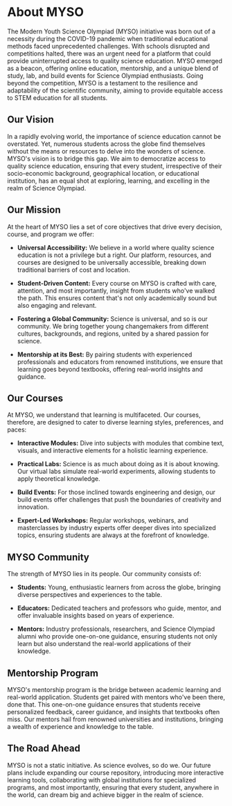 
# About MYSO

The Modern Youth Science Olympiad (MYSO) initiative was born out of a necessity during the COVID-19 pandemic when traditional educational methods faced unprecedented challenges. With schools disrupted and competitions halted, there was an urgent need for a platform that could provide uninterrupted access to quality science education. MYSO emerged as a beacon, offering online education, mentorship, and a unique blend of study, lab, and build events for Science Olympiad enthusiasts. Going beyond the competition, MYSO is a testament to the resilience and adaptability of the scientific community, aiming to provide equitable access to STEM education for all students.

## Our Vision

In a rapidly evolving world, the importance of science education cannot be overstated. Yet, numerous students across the globe find themselves without the means or resources to delve into the wonders of science. MYSO's vision is to bridge this gap. We aim to democratize access to quality science education, ensuring that every student, irrespective of their socio-economic background, geographical location, or educational institution, has an equal shot at exploring, learning, and excelling in the realm of Science Olympiad.

## Our Mission

At the heart of MYSO lies a set of core objectives that drive every decision, course, and program we offer:

- **Universal Accessibility:** We believe in a world where quality science education is not a privilege but a right. Our platform, resources, and courses are designed to be universally accessible, breaking down traditional barriers of cost and location.
  
- **Student-Driven Content:** Every course on MYSO is crafted with care, attention, and most importantly, insight from students who've walked the path. This ensures content that's not only academically sound but also engaging and relevant.
  
- **Fostering a Global Community:** Science is universal, and so is our community. We bring together young changemakers from different cultures, backgrounds, and regions, united by a shared passion for science.
  
- **Mentorship at its Best:** By pairing students with experienced professionals and educators from renowned institutions, we ensure that learning goes beyond textbooks, offering real-world insights and guidance.

## Our Courses

At MYSO, we understand that learning is multifaceted. Our courses, therefore, are designed to cater to diverse learning styles, preferences, and paces:

- **Interactive Modules:** Dive into subjects with modules that combine text, visuals, and interactive elements for a holistic learning experience.
  
- **Practical Labs:** Science is as much about doing as it is about knowing. Our virtual labs simulate real-world experiments, allowing students to apply theoretical knowledge.
  
- **Build Events:** For those inclined towards engineering and design, our build events offer challenges that push the boundaries of creativity and innovation.
  
- **Expert-Led Workshops:** Regular workshops, webinars, and masterclasses by industry experts offer deeper dives into specialized topics, ensuring students are always at the forefront of knowledge.

## MYSO Community

The strength of MYSO lies in its people. Our community consists of:

- **Students:** Young, enthusiastic learners from across the globe, bringing diverse perspectives and experiences to the table.
  
- **Educators:** Dedicated teachers and professors who guide, mentor, and offer invaluable insights based on years of experience.
  
- **Mentors:** Industry professionals, researchers, and Science Olympiad alumni who provide one-on-one guidance, ensuring students not only learn but also understand the real-world applications of their knowledge.

## Mentorship Program

MYSO's mentorship program is the bridge between academic learning and real-world application. Students get paired with mentors who've been there, done that. This one-on-one guidance ensures that students receive personalized feedback, career guidance, and insights that textbooks often miss. Our mentors hail from renowned universities and institutions, bringing a wealth of experience and knowledge to the table.

## The Road Ahead

MYSO is not a static initiative. As science evolves, so do we. Our future plans include expanding our course repository, introducing more interactive learning tools, collaborating with global institutions for specialized programs, and most importantly, ensuring that every student, anywhere in the world, can dream big and achieve bigger in the realm of science.
